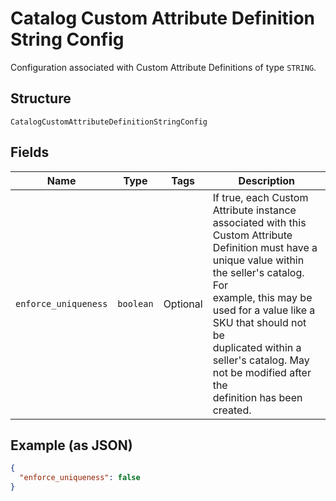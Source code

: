 
# Catalog Custom Attribute Definition String Config

Configuration associated with Custom Attribute Definitions of type `STRING`.

## Structure

`CatalogCustomAttributeDefinitionStringConfig`

## Fields

| Name | Type | Tags | Description |
|  --- | --- | --- | --- |
| `enforce_uniqueness` | `boolean` | Optional | If true, each Custom Attribute instance associated with this Custom Attribute<br>Definition must have a unique value within the seller's catalog. For<br>example, this may be used for a value like a SKU that should not be<br>duplicated within a seller's catalog. May not be modified after the<br>definition has been created. |

## Example (as JSON)

```json
{
  "enforce_uniqueness": false
}
```

